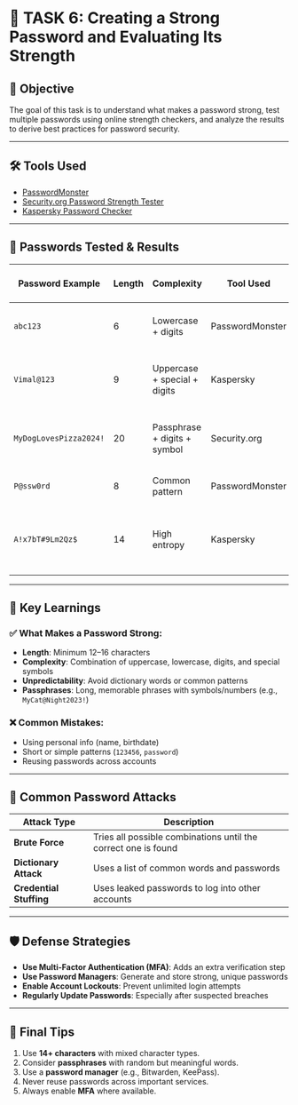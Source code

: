 # 🔐 TASK 6: Creating a Strong Password and Evaluating Its Strength

## 📌 Objective
The goal of this task is to understand what makes a password strong, test multiple passwords using online strength checkers, and analyze the results to derive best practices for password security.

---

## 🛠 Tools Used
- [PasswordMonster](https://www.passwordmonster.com/)
- [Security.org Password Strength Tester](https://www.security.org/how-secure-is-my-password/)
- [Kaspersky Password Checker](https://password.kaspersky.com/)

---

## 🧪 Passwords Tested & Results

| Password Example        | Length | Complexity                    | Tool Used        | Strength Score / Verdict               |
|------------------------|--------|-------------------------------|------------------|----------------------------------------|
| `abc123`               | 6      | Lowercase + digits            | PasswordMonster  | Weak – Cracked in < 1 sec              |
| `Vimal@123`            | 9      | Uppercase + special + digits | Kaspersky        | Moderate – Cracked in 2 hours          |
| `MyDogLovesPizza2024!` | 20     | Passphrase + digits + symbol | Security.org     | Strong – Cracked in 1 billion years    |
| `P@ssw0rd`             | 8      | Common pattern                | PasswordMonster  | Weak – Cracked instantly               |
| `A!x7bT#9Lm2Qz$`       | 14     | High entropy                 | Kaspersky        | Very Strong – Cracked in 10 trillion years |

---

## 🧠 Key Learnings

### ✅ What Makes a Password Strong:
- **Length**: Minimum 12–16 characters
- **Complexity**: Combination of uppercase, lowercase, digits, and special symbols
- **Unpredictability**: Avoid dictionary words or common patterns
- **Passphrases**: Long, memorable phrases with symbols/numbers (e.g., `MyCat@Night2023!`)

### ❌ Common Mistakes:
- Using personal info (name, birthdate)
- Short or simple patterns (`123456`, `password`)
- Reusing passwords across accounts

---

## 🔐 Common Password Attacks

| Attack Type         | Description                                                                 |
|---------------------|-----------------------------------------------------------------------------|
| **Brute Force**     | Tries all possible combinations until the correct one is found              |
| **Dictionary Attack** | Uses a list of common words and passwords                                 |
| **Credential Stuffing** | Uses leaked passwords to log into other accounts                        |

---

## 🛡️ Defense Strategies

- **Use Multi-Factor Authentication (MFA)**: Adds an extra verification step
- **Use Password Managers**: Generate and store strong, unique passwords
- **Enable Account Lockouts**: Prevent unlimited login attempts
- **Regularly Update Passwords**: Especially after suspected breaches

---

## 🔑 Final Tips

1. Use **14+ characters** with mixed character types.
2. Consider **passphrases** with random but meaningful words.
3. Use a **password manager** (e.g., Bitwarden, KeePass).
4. Never reuse passwords across important services.
5. Always enable **MFA** where available.



